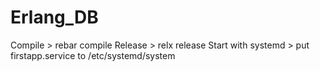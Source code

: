 # Erlang_DB
Compile > rebar compile
Release > relx release
Start with systemd > put firstapp.service to /etc/systemd/system
